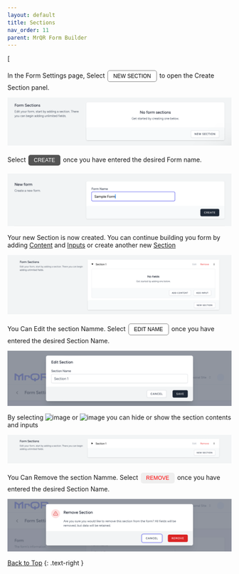 ```yaml
---
layout: default
title: Sections
nav_order: 11
parent: MrQR Form Builder
---
```

[<html>
<head>
<style>
.button {
  padding: 5px 12px;
  text-align: center;
  text-decoration: none;
  display: inline-block;
  font-size: 12px;
  margin: 4px 2px;
  cursor: pointer; }
.button1 {background-color: #555555;} /* Black */
.button2 {background-color: white;}
.button1 {color: white;}
.button2 {color: black;}
.button3 {color: red;}
.button1 {border: none;}
.button2 {border: 1px solid grey}
.button3 {border: none;}
.button1 {border-radius: 5px;}
.button2 {border-radius: 5px;}
.button3 {border-radius: 5px;}
</style>
</head>
</html>
In the Form Settings page, Select <button class="button button2">NEW SECTION</button> to open the Create Section panel.

![MrQR Form Builder](/assets/images/Forms/MrQR_Form__NewSection_Create.png "Create Form")

Select <button class="button button1">CREATE</button> once you have entered the desired Form name.

![MrQR Form Builder](/assets/images/Forms/MrQR_Form_Create_New.png "Create Form")

Your new Section is now created. You can continue building you form by adding
[Content](https://docs.mrqr.me/FormBuilder/Content) 
and
[Inputs](https://docs.mrqr.me/FormBuilder/Data_Inputs) 
or create another new 
[Section](https://docs.mrqr.me/FormBuilder/Section) 

![MrQR Form Builder](/assets/images/Forms/MrQR_Form_New_Section_Created.png "Created")

You Can Edit the section Namme. Select <button class="button button2">EDIT NAME</button> once you have entered the desired Section Name.

![MrQR Form Builder](/assets/images/Forms/MrQR_Section_Edit_Name.png "Edit Name")

By selecting 
<img width="100" alt="image" src="https://docs.mrqr.me/assets/images/Forms/MrQR_Section_Expand.png"> 
or 
<img width="100" alt="image" src="https://docs.mrqr.me/assets/images/Forms/MrQR_Section_Colapse.png"> 
you can hide or show the section contents and inputs

![MrQR Form Builder](/assets/images/Forms/MrQR_Section_Colapsed.png "Section Colapsed")

You Can Remove the section Namme. Select <button class="button button3">REMOVE</button> once you have entered the desired Section Name.

![MrQR Form Builder](/assets/images/Forms/MrQR_Section_Remove.png "Remove")



[Back to Top](https://docs.mrqr.me/registers/)
{: .text-right }
